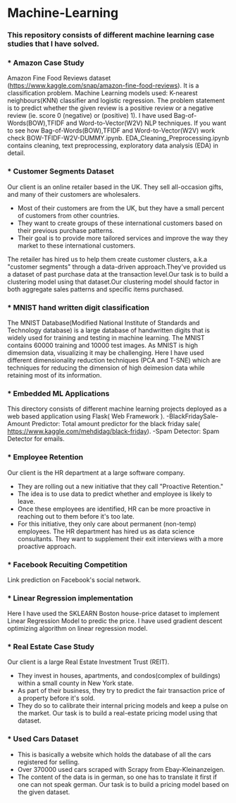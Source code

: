 # Machine-Learning
### This repository consists of different machine learning case studies that I have solved.

### * Amazon Case Study

Amazon Fine Food Reviews dataset (https://www.kaggle.com/snap/amazon-fine-food-reviews). It is a classification problem. Machine Learning models used: K-nearest neighbours(KNN) classifier and logistic regression. The problem statement is to predict whether the given review is a positive review or a negative review (ie. score 0 (negative) or (positive) 1). I have used Bag-of-Words(BOW),TFIDF and Word-to-Vector(W2V) NLP techniques. If you want to see how Bag-of-Words(BOW),TFIDF and Word-to-Vector(W2V) work check BOW-TFIDF-W2V-DUMMY.ipynb. EDA_Cleaning_Preprocessing.ipynb contains cleaning, text preprocessing, exploratory data analysis (EDA) in detail.

### * Customer Segments Dataset

Our client is an online retailer based in the UK. They sell all-occasion gifts, and many of their customers are wholesalers.

- Most of their customers are from the UK, but they have a small percent of customers from other countries.
- They want to create groups of these international customers based on their previous purchase patterns.
- Their goal is to provide more tailored services and improve the way they market to these international customers.

The retailer has hired us to help them create customer clusters, a.k.a "customer segments" through a data-driven approach.They've provided us a dataset of past purchase data at the transaction level.Our task is to build a clustering model using that dataset.Our clustering model should factor in both aggregate sales patterns and specific items purchased.

### * MNIST hand written digit classification

The MNIST Database(Modified National Institute of Standards and Technology database) is a large database of handwritten digits that is widely used for training and testing in machine learning. The MNIST contains 60000 training and 10000 test images. As MNIST is high dimemsion data, visualizing it may be challenging. Here I have used different dimensionality reduction techniques (PCA and T-SNE) which are techniques for reducing the dimension of high deimesion data while retaining most of its information.

### * Embedded ML Applications
 
This directory consists of different machine learning projects deployed as a web based application using Flask( Web Framework ).
  -BlackFridaySale-Amount Predictor: Total amount predictor for the black friday sale( https://www.kaggle.com/mehdidag/black-friday).
  -Spam Detector: Spam Detector for emails.
  
### * Employee Retention
 
Our client is the HR department at a large software company.

- They are rolling out a new initiative that they call "Proactive Retention."
- The idea is to use data to predict whether and employee is likely to leave.
- Once these employees are identified, HR can be more proactive in reaching out to them before it's too late.
- For this initiative, they only care about permanent (non-temp) employees.
The HR department has hired us as data science consultants. They want to supplement their exit interviews with a more proactive approach.

### * Facebook Recuiting Competition

Link prediction on Facebook's social network.

### * Linear Regression implementation

Here I have used the SKLEARN Boston house-price dataset to implement Linear Regression Model to predic the price. I have used gradient descent optimizing algorithm on linear regression model.

### * Real Estate Case Study

Our client is a large Real Estate Investment Trust (REIT).

- They invest in houses, apartments, and condos(complex of buildings) within a small county in New York state.
- As part of their business, they try to predict the fair transaction price of a property before it's sold.
- They do so to calibrate their internal pricing models and keep a pulse on the market.
Our task is to build a real-estate pricing model using that dataset.

### * Used Cars Dataset

- This is basically a website which holds the database of all the cars registered for selling.
- Over 370000 used cars scraped with Scrapy from Ebay-Kleinanzeigen.
- The content of the data is in german, so one has to translate it first if one can not speak german.
Our task is to build a pricing model based on the given dataset.
